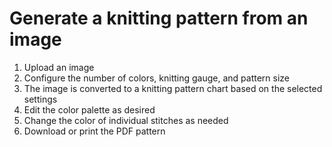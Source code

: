 # Generate a knitting pattern from an image
1. Upload an image
2. Configure the number of colors, knitting gauge, and pattern size
4. The image is converted to a knitting pattern chart based on the selected settings
5. Edit the color palette as desired
6. Change the color of individual stitches as needed
7. Download or print the PDF pattern
